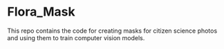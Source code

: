 # Flora_Mask
This repo contains the code for creating masks for citizen science photos and using them to train computer vision models.
